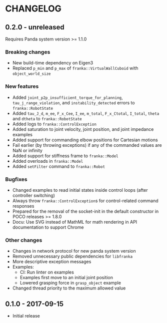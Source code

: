 # CHANGELOG

## 0.2.0 - unreleased

Requires Panda system version >= 1.1.0

### Breaking changes

  * New build-time dependency on Eigen3
  * Replaced `p_min` and `p_max` of `franka::VirtualWallCuboid` with `object_world_size`

### New features

  * Added `joint_p2p_insufficient_torque_for_planning`, `tau_j_range_violation`, and
    `instability_detected` errors to `franka::RobotState`
  * Added `tau_J_d`, `m_ee`, `F_x_Cee`, `I_ee`, `m_total`, `F_x_Ctotal`, `I_total`,
    `theta` and `dtheta` to `franka::RobotState`
  * Added logs to `franka::ControlException`
  * Added saturation to joint velocity, joint position, and joint impedance examples
  * Added support for commanding elbow positions for Cartesian motions
  * Fail earlier (by throwing exceptions) if any of the commanded values are NaN or infinity
  * Added support for stiffness frame to `franka::Model`
  * Added overloads in `franka::Model`
  * Added `setFilter` command to `franka::Robot`

### Bugfixes

  * Changed examples to read initial states inside control loops (after controller switching)
  * Always throw `franka::ControlException`s for control-related command responses
  * Prepared for the removal of the socket-init in the default constructor in POCO releases >= 1.8.0
  * Docu: Use SVG instead of MathML for math rendering in API documentation to support Chrome

### Other changes

  * Changes in network protocol for new panda system version
  * Removed unnecessary public dependencies for `libfranka`
  * More descriptive exception messages
  * Examples:
    * CI: Run linter on examples
    * Examples first move to an initial joint position
    * Lowered grasping force in `grasp_object` example
  * Changed thread priority to the maximum allowed value

## 0.1.0 - 2017-09-15

  * Initial release

